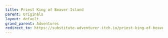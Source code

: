 ```yaml
---
title: Priest King of Beaver Island
parent: Originals
layout: default
grand_parent: Adventures
redirect_to: https://substitute-adventurer.itch.io/priest-king-of-beaver-island
---
```

